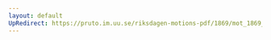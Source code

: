 ```yaml
---
layout: default
UpRedirect: https://pruto.im.uu.se/riksdagen-motions-pdf/1869/mot_1869__ak__115/mot_1869__ak__115-002.pdf
---
```

